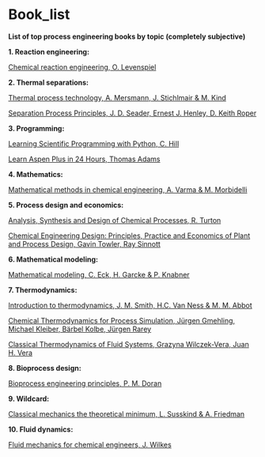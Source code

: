 # Book_list
**List of top process engineering books by topic (completely subjective)**

**1. Reaction engineering:**

[Chemical reaction engineering, O. Levenspiel]( https://www.wiley-vch.de/de/fachgebiete/ingenieurwesen/chemical-reaction-engineering-978-0-471-25424-9) 

**2. Thermal separations:**

[Thermal process technology, A. Mersmann, J. Stichlmair & M. Kind](https://www.lehmanns.de/shop/wirtschaft/22734958-9783642125256-thermal-separation-technology)

[Separation Process Principles,  J. D. Seader, Ernest J. Henley, D. Keith Roper](https://www.amazon.com/Separation-Process-Principles-Applications-Simulators/dp/0470481838)


**3. Programming:**

[Learning Scientific Programming with Python, C. Hill](https://www.cambridge.org/core/books/learning-scientific-programming-with-python/3D264483BC7B380A3059B3861C661237) 

[Learn Aspen Plus in 24 Hours, Thomas Adams](https://www.amazon.de/-/en/Thomas-Adams/dp/126011645X)

**4. Mathematics:**

[Mathematical methods in chemical engineering, A. Varma & M. Morbidelli](https://www.waterstones.com/book/mathematical-methods-in-chemical-engineering/arvind-varma/massimo-morbidelli/9780195098211)

**5. Process design and economics:**

[Analysis, Synthesis and Design of Chemical Processes, R. Turton](https://www.lehmanns.de/shop/technik/39289638-9780134177403-analysis-synthesis-and-design-of-chemical-processes)

[Chemical Engineering Design: Principles, Practice and Economics of Plant and Process Design,  Gavin Towler, Ray Sinnott](https://www.amazon.de/Chemical-Engineering-Design-Principles-Economics/dp/0080966594/ref=asc_df_0080966594/?tag=googshopde-21&linkCode=df0&hvadid=310696713837&hvpos=&hvnetw=g&hvrand=9435437285737898087&hvpone=&hvptwo=&hvqmt=&hvdev=c&hvdvcmdl=&hvlocint=&hvlocphy=9041832&hvtargid=pla-489268787218&psc=1&th=1&psc=1&tag=&ref=&adgrpid=64755475434&hvpone=&hvptwo=&hvadid=310696713837&hvpos=&hvnetw=g&hvrand=9435437285737898087&hvqmt=&hvdev=c&hvdvcmdl=&hvlocint=&hvlocphy=9041832&hvtargid=pla-489268787218)

**6. Mathematical modeling:**

[Mathematical modeling, C. Eck, H. Garcke & P. Knabner](https://link.springer.com/book/10.1007/978-3-662-54335-1)

**7. Thermodynamics:**

[Introduction to thermodynamics, J. M. Smith, H.C. Van Ness & M. M. Abbot](https://www.amazon.de/Introduction-Chemical-Engineering-Thermodynamics-Taschenbuch/dp/B011MDWV2S)

[Chemical Thermodynamics for Process Simulation, Jürgen Gmehling, Michael Kleiber, Bärbel Kolbe, Jürgen Rarey](https://www.amazon.de/Chemical-Thermodynamics-Process-Simulation-Gmehling/dp/3527343253/ref=asc_df_3527343253/?tag=googshopde-21&linkCode=df0&hvadid=310696713837&hvpos=&hvnetw=g&hvrand=9715639143336846732&hvpone=&hvptwo=&hvqmt=&hvdev=c&hvdvcmdl=&hvlocint=&hvlocphy=9041847&hvtargid=pla-771669953477&psc=1&th=1&psc=1&tag=&ref=&adgrpid=64755475434&hvpone=&hvptwo=&hvadid=310696713837&hvpos=&hvnetw=g&hvrand=9715639143336846732&hvqmt=&hvdev=c&hvdvcmdl=&hvlocint=&hvlocphy=9041847&hvtargid=pla-771669953477)

[Classical Thermodynamics of Fluid Systems, Grazyna Wilczek-Vera, Juan H. Vera](https://www.amazon.de/-/en/Professor-Emeritus-McGill-University-Montreal/dp/1498767273)

**8. Bioprocess design:**

[Bioprocess engineering principles, P. M. Doran](https://books.google.de/books/about/Bioprocess_Engineering_Principles.html?id=wZSylDhgEXMC&redir_esc=y)

**9. Wildcard:**

[Classical mechanics the theoretical minimum, L. Susskind & A. Friedman](https://www.amazon.de/-/en/Leonard-Susskind/dp/0141976225)

**10. Fluid dynamics:**

[Fluid mechanics for chemical engineers, J. Wilkes]([https://www.amazon.de/-/en/Leonard-Susskind/dp/0141976225](https://www.amazon.de/Fluid-Mechanics-Chemical-Engineers-Microfluidics/dp/013471282X)https://www.amazon.de/Fluid-Mechanics-Chemical-Engineers-Microfluidics/dp/013471282X)

